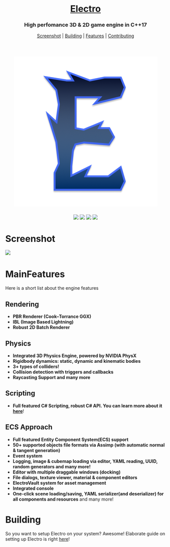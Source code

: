 <h1 align="center" style="border-bottom: none;">
  <a href="https://github.com/FahimFuad/Electro">Electro</a>
</h1>
<h3 align="center">High perfomance 3D & 2D game engine in C++17</h3>
<p align="center">
  <a href="#Screenshot">Screenshot</a> |
  <a href="#Building">Building</a> |
  <a href="#MainFeatures">Features</a> |
  <a href="#Contributing">Contributing</a>
<br/>
<br/>
<h1 align="center" style="border-bottom: none;">
  <img src="Resources/Branding/MainBody.png">
</h1>
<p align="center">
<img src = "https://img.shields.io/badge/version-0.0.1-purple" /></a>
<img src = "https://img.shields.io/badge/License-GPL--3.0-orange.svg" /></a>
<img src = "https://img.shields.io/github/repo-size/FahimFuad/Electro?style=flat" /></a>
<a href = "https://trello.com/b/XWRZuD3R"><img src = "https://img.shields.io/badge/board-trello-blue.svg" /></a>

# Screenshot

![](https://i.ibb.co/R2nZP7c/image-2021-04-21-220920.png)

# MainFeatures

Here is a short list about the engine features

## Rendering

- **PBR Renderer (Cook–Torrance GGX)**
- **IBL (Image Based Lightning)**
- **Robust 2D Batch Renderer**

## Physics

- **Integrated 3D Physics Engine, powered by NVIDIA PhysX**
- **Rigidbody dynamics: static, dynamic and kinematic bodies**
- **3+ types of colliders!**  
- **Collision detection with triggers and callbacks**
- **Raycasting Support and many more**

## Scripting

- **Full featured C# Scripting, robust C# API. You can learn more about it [here](Resources/Docs/CSharpScriptSystem.md)**!

## ECS Approach

- **Full featured Entity Component System(ECS) support**
- **50+ supported objects file formats via Assimp (with automatic normal & tangent generation)**
- **Event system**
- **Logging, image & cubemap loading via editor, YAML reading, UUID, random generators and many more!**
- **Editor with multiple draggable windows (docking)**
- **File dialogs, texture viewer, material & component editors**
- **ElectroVault system for asset management**
- **Integrated console**
- **One-click scene loading/saving, YAML serializer(and deserializer) for all components and resources** and many more!

# Building

So you want to setup Electro on your system? Awesome! Elaborate guide on setting up Electro is right [here](Resources/Docs/Setup.md)!

